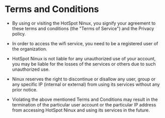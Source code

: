 # Terms and Conditions

- By using or visiting the HotSpot Ninux, you signify your agreement
  to these terms and conditions (the "Terms of Service") and the Privacy policy.

- In order to access the wifi service, you need to be a registered user of the
  organization.

- HotSpot Ninux is not liable for any unauthorized use of your account,
  you may be liable for the losses of the services or others due to such unauthorized use.

- Ninux reserves the right to discontinue or disallow any user, group or any
  specific IP (internal or external) from using its services without any prior notice.

- Violating the above mentioned Terms and Conditions may result in the termination
  of the particular user account or the particular IP address from accessing
  HotSpot Ninux and using its services in the future.
